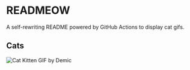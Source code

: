 # READMEOW

A self-rewriting README powered by GitHub Actions to display cat gifs.

## Cats

![Cat Kitten GIF by Demic](https://media2.giphy.com/media/3oriO0OEd9QIDdllqo/200.gif?cid=9acd02daqj7a2dzdxbmu29l2fqban1mx1dq3tfqkg75auxzp&ep=v1_gifs_search&rid=200.gif&ct=g)
